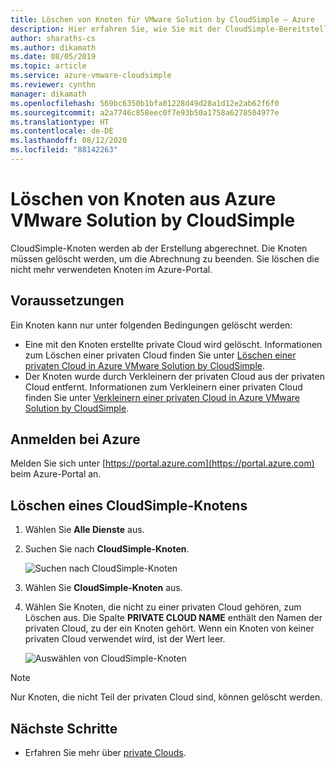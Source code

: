 ```yaml
---
title: Löschen von Knoten für VMware Solution by CloudSimple – Azure
description: Hier erfahren Sie, wie Sie mit der CloudSimple-Bereitstellung Knoten aus Ihrer VMware-Lösung löschen. CloudSimple-Knoten werden getaktet abgerechnet. Löschen Sie die nicht mehr verwendeten Knoten im Azure-Portal.
author: sharaths-cs
ms.author: dikamath
ms.date: 08/05/2019
ms.topic: article
ms.service: azure-vmware-cloudsimple
ms.reviewer: cynthn
manager: dikamath
ms.openlocfilehash: 569bc6350b1bfa01228d49d28a1d12e2ab62f6f0
ms.sourcegitcommit: a2a7746c858eec0f7e93b50a1758a6278504977e
ms.translationtype: HT
ms.contentlocale: de-DE
ms.lasthandoff: 08/12/2020
ms.locfileid: "88142263"
---
```

# <a name="delete-nodes-from-azure-vmware-solution-by-cloudsimple"></a>Löschen von Knoten aus Azure VMware Solution by CloudSimple

CloudSimple-Knoten werden ab der Erstellung abgerechnet.  Die Knoten müssen gelöscht werden, um die Abrechnung zu beenden.  Sie löschen die nicht mehr verwendeten Knoten im Azure-Portal.

## <a name="before-you-begin"></a>Voraussetzungen

Ein Knoten kann nur unter folgenden Bedingungen gelöscht werden:

* Eine mit den Knoten erstellte private Cloud wird gelöscht.  Informationen zum Löschen einer privaten Cloud finden Sie unter [Löschen einer privaten Cloud in Azure VMware Solution by CloudSimple](delete-private-cloud.md).
* Der Knoten wurde durch Verkleinern der privaten Cloud aus der privaten Cloud entfernt.  Informationen zum Verkleinern einer privaten Cloud finden Sie unter [Verkleinern einer privaten Cloud in Azure VMware Solution by CloudSimple](shrink-private-cloud.md).

## <a name="sign-in-to-azure"></a>Anmelden bei Azure

Melden Sie sich unter [https://portal.azure.com](https://portal.azure.com) beim Azure-Portal an.

## <a name="delete-cloudsimple-node"></a>Löschen eines CloudSimple-Knotens

1. Wählen Sie **Alle Dienste** aus.

2. Suchen Sie nach **CloudSimple-Knoten**.

   ![Suchen nach CloudSimple-Knoten](media/create-cloudsimple-node-search.png)

3. Wählen Sie **CloudSimple-Knoten** aus.

4. Wählen Sie Knoten, die nicht zu einer privaten Cloud gehören, zum Löschen aus.  Die Spalte **PRIVATE CLOUD NAME** enthält den Namen der privaten Cloud, zu der ein Knoten gehört.  Wenn ein Knoten von keiner privaten Cloud verwendet wird, ist der Wert leer. 

    ![Auswählen von CloudSimple-Knoten](media/select-delete-cloudsimple-node.png)

> [!NOTE]
> Nur Knoten, die nicht Teil der privaten Cloud sind, können gelöscht werden.

## <a name="next-steps"></a>Nächste Schritte

* Erfahren Sie mehr über [private Clouds](cloudsimple-private-cloud.md).
